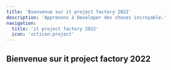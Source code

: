 ```yaml
---
title: 'Bienvenue sur it project factory 2022'
description: 'Apprenons à Developer des choses incroyable.'
navigation:
  title: 'it project factory 2022'
  icon: 'octicon:project'
---
```


## Bienvenue sur it project factory 2022
